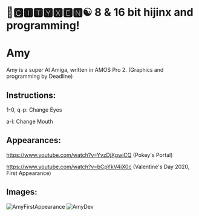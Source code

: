 # 🌆🅲🅸🆃🆈🆇🅴🅽☯️ 8 & 16 bit hijinx and programming!

# Amy

Amy is a super AI Amiga, written in AMOS Pro 2. (Graphics and programming by Deadline)

## Instructions:

1-0, q-p: Change Eyes

a-l: Change Mouth

## Appearances:

https://www.youtube.com/watch?v=YvzDjXgwiCQ (Pokey's Portal)

https://www.youtube.com/watch?v=bCpYkV4iX0c (Valentine's Day 2020, First Appearance)

## Images:

![AmyFirstAppearance](https://raw.githubusercontent.com/cityxen/APMs/master/Amy%20(Amiga)/Images/Amy-2-Capture.PNG)
![AmyDev](https://raw.githubusercontent.com/cityxen/APMs/master/Amy%20(Amiga)/Images/Amy-1.PNG)


